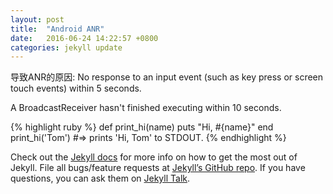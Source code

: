 ```yaml
---
layout: post
title:  "Android ANR"
date:   2016-06-24 14:22:57 +0800
categories: jekyll update
---
```

导致ANR的原因:
No response to an input event (such as key press or screen touch events) within 5 seconds.

A BroadcastReceiver hasn't finished executing within 10 seconds.

{% highlight ruby %}
def print_hi(name)
  puts "Hi, #{name}"
end
print_hi('Tom')
#=> prints 'Hi, Tom' to STDOUT.
{% endhighlight %}

Check out the [Jekyll docs][jekyll-docs] for more info on how to get the most out of Jekyll. File all bugs/feature requests at [Jekyll’s GitHub repo][jekyll-gh]. If you have questions, you can ask them on [Jekyll Talk][jekyll-talk].

[jekyll-docs]: http://jekyllrb.com/docs/home
[jekyll-gh]:   https://github.com/jekyll/jekyll
[jekyll-talk]: https://talk.jekyllrb.com/
